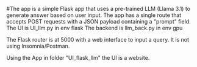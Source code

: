 #The app is a simple Flask app that uses a pre-trained LLM (Llama 3.1) to generate answer based on user input. The app has a single route that accepts POST requests with a JSON payload containing a "prompt" field. 
The UI is UI_llm.py in env flask
The backend is llm_back.py in env gpu

The Flask router is at 5000 with a web interface to input a query.
It is not using Insomnia/Postman.

Using the App in folder "UI_flask_llm" the UI is a website.
